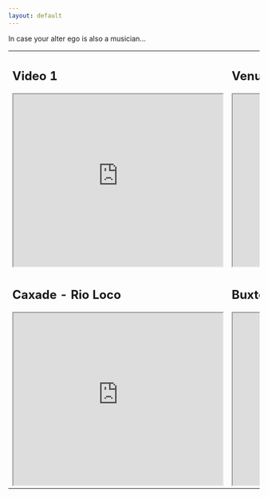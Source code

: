 ```yaml
---
layout: default
---
```


In case your alter ego is also a musician...

<!-- <iframe width="420" height="345" src="https://www.youtube.com/embed/DeehD4Y5tfA"> -->
<!-- </iframe> -->

<table>
  <tr>
    <td>
      <h2>Video 1</h2>
      <iframe width="420" height="345" src="https://www.youtube.com/embed/DeehD4Y5tfA"></iframe>
    </td>
    <td>
      <h2>Venus de las luces</h2>
      <iframe width="420" height="345" src="https://www.youtube.com/embed/FrJashZ09Go"></iframe>
    </td>
  </tr>
  <tr>
    <td>
      <h2>Caxade - Rio Loco</h2>
      <iframe width="420" height="345" src="https://www.youtube.com/embed/CdEIERNBad0"></iframe>
    </td>
    <td>
      <h2>Buxtehude - Membra Jesu Nostri</h2>
      <iframe width="420" height="345" src="https://www.youtube.com/embed/gAg0haXkMlM"></iframe>
    </td>
  </tr>
</table>

